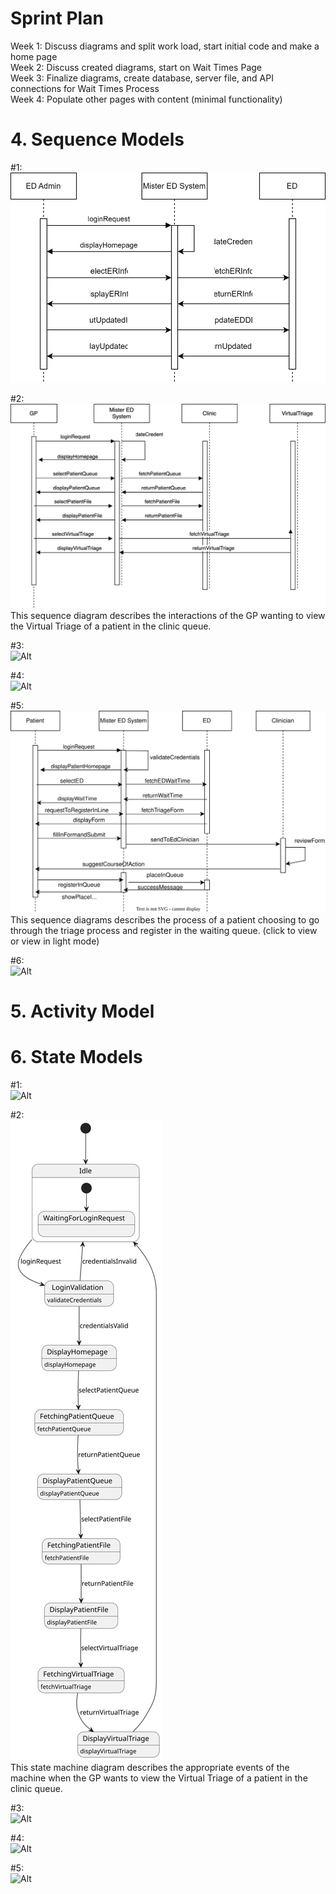 # Sprint Plan
Week 1: Discuss diagrams and split work load, start initial code and make a home page <br>
Week 2: Discuss created diagrams, start on Wait Times Page <br>
Week 3: Finalize diagrams, create database, server file, and API connections for Wait Times Process <br>
Week 4: Populate other pages with content (minimal functionality) <br>


# 4. Sequence Models

  #1: 
  <br> 
  ![Alt](EDAdminSequenceDiagram.drawio.svg)
  <br>

  #2:
  <br>
  ![Alt](GPSequenceDiagram.drawio.svg) 
  <br>This sequence diagram describes the interactions of the GP wanting to view the Virtual Triage of a patient in the clinic queue.

  #3:
  <br>
  ![Alt](ClinicianSequence.drawio)
  <br>
  
  #4:
  <br>
  ![Alt](Sequence_Patient1.svg)
  <br>

  #5:
  <br>
  ![Alt](Patient_does_triage.drawio.svg)
  <br> This sequence diagrams describes the process of a patient choosing to go through the triage process and register in the waiting queue. (click to view or view in light mode) <br>
  
  #6:
  <br>
  ![Alt]()
  <br>

# 5. Activity Model

# 6. State Models

  #1: 
  <br> 
  ![Alt]()
  <br>

  #2:
  <br>
  ![Alt](GPStateDiagram.svg) 
 <br>This state machine diagram describes the appropriate events of the machine when the GP wants to view the Virtual Triage of a patient in the clinic queue.

  #3:
  <br>
  ![Alt]()
  <br>
  
  #4:
  <br>
  ![Alt]()
  <br>
  
  #5:
  <br>
  ![Alt]()
  <br>

